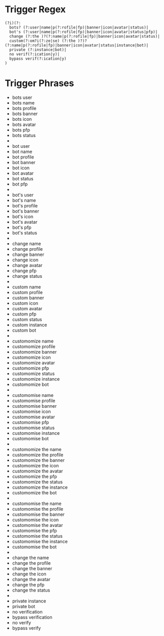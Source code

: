 # Trigger Regex

```regex
(?i)(?:
  bots? (?:user|name|p(?:rofile|fp)|banner|icon|avatar|status)|
  bot's (?:user|name|p(?:rofile|fp)|banner|icon|avatar|status|pfp)|
  change (?:the )?(?:name|p(?:rofile|fp)|banner|icon|avatar|status)|
  custom(?:om?i(?:ze|se) (?:the )?)?(?:name|p(?:rofile|fp)|banner|icon|avatar|status|instance|bot)|
  private (?:instance|bot)|
  no verif(?:ication|y)|
  bypass verif(?:ication|y)
)
```

# Trigger Phrases

- bots user
- bots name
- bots profile
- bots banner
- bots icon
- bots avatar
- bots pfp
- bots status
-
- bot user
- bot name
- bot profile
- bot banner
- bot icon
- bot avatar
- bot status
- bot pfp
-
- bot's user
- bot's name
- bot's profile
- bot's banner
- bot's icon
- bot's avatar
- bot's pfp
- bot's status
-
- change name
- change profile
- change banner
- change icon
- change avatar
- change pfp
- change status
-
- custom name
- custom profile
- custom banner
- custom icon
- custom avatar
- custom pfp
- custom status
- custom instance
- custom bot
-
- customomize name
- customomize profile
- customomize banner
- customomize icon
- customomize avatar
- customomize pfp
- customomize status
- customomize instance
- customomize bot
-
- customomise name
- customomise profile
- customomise banner
- customomise icon
- customomise avatar
- customomise pfp
- customomise status
- customomise instance
- customomise bot
-
- customomize the name
- customomize the profile
- customomize the banner
- customomize the icon
- customomize the avatar
- customomize the pfp
- customomize the status
- customomize the instance
- customomize the bot
-
- customomise the name
- customomise the profile
- customomise the banner
- customomise the icon
- customomise the avatar
- customomise the pfp
- customomise the status
- customomise the instance
- customomise the bot
-
- change the name
- change the profile
- change the banner
- change the icon
- change the avatar
- change the pfp
- change the status
-
- private instance
- private bot
- no verification
- bypass verification
- no verify
- bypass verify
